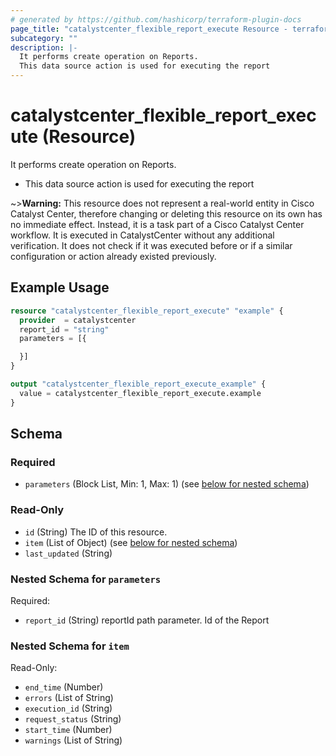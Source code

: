 ```yaml
---
# generated by https://github.com/hashicorp/terraform-plugin-docs
page_title: "catalystcenter_flexible_report_execute Resource - terraform-provider-catalystcenter"
subcategory: ""
description: |-
  It performs create operation on Reports.
  This data source action is used for executing the report
---
```


# catalystcenter_flexible_report_execute (Resource)

It performs create operation on Reports.

- This data source action is used for executing the report


~>**Warning:**
This resource does not represent a real-world entity in Cisco Catalyst Center, therefore changing or deleting this resource on its own has no immediate effect.
Instead, it is a task part of a Cisco Catalyst Center workflow. It is executed in CatalystCenter without any additional verification. It does not check if it was executed before or if a similar configuration or action already existed previously.

## Example Usage

```terraform
resource "catalystcenter_flexible_report_execute" "example" {
  provider  = catalystcenter
  report_id = "string"
  parameters = [{

  }]
}

output "catalystcenter_flexible_report_execute_example" {
  value = catalystcenter_flexible_report_execute.example
}
```

<!-- schema generated by tfplugindocs -->
## Schema

### Required

- `parameters` (Block List, Min: 1, Max: 1) (see [below for nested schema](#nestedblock--parameters))

### Read-Only

- `id` (String) The ID of this resource.
- `item` (List of Object) (see [below for nested schema](#nestedatt--item))
- `last_updated` (String)

<a id="nestedblock--parameters"></a>
### Nested Schema for `parameters`

Required:

- `report_id` (String) reportId path parameter. Id of the Report


<a id="nestedatt--item"></a>
### Nested Schema for `item`

Read-Only:

- `end_time` (Number)
- `errors` (List of String)
- `execution_id` (String)
- `request_status` (String)
- `start_time` (Number)
- `warnings` (List of String)
